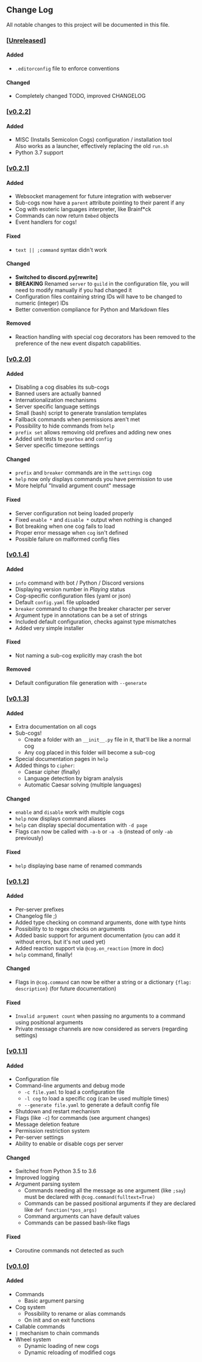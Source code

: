 ## Change Log

All notable changes to this project will be documented in this file.

### [[Unreleased][latest]]

#### Added

+ `.editorconfig` file to enforce conventions

#### Changed

* Completely changed TODO, improved CHANGELOG

### [[v0.2.2]]

#### Added

+ MISC (Installs Semicolon Cogs) configuration / installation tool  
  Also works as a launcher, effectively replacing the old `run.sh`
+ Python 3.7 support

### [[v0.2.1]]

#### Added

+ Websocket management for future integration with webserver
+ Sub-cogs now have a `parent` attribute pointing to their parent if any
+ Cog with esoteric languages interpreter, like Brainf\*ck
+ Commands can now return `Embed` objects
+ Event handlers for cogs!

#### Fixed

* `text || ;command` syntax didn't work

#### Changed

* **Switched to discord.py\[rewrite\]**
* **BREAKING** Renamed `server` to `guild` in the configuration file,
  you will need to modify manually if you had changed it
* Configuration files containing string IDs will have to be changed
  to numeric (integer) IDs
* Better convention compliance for Python and Markdown files

#### Removed

- Reaction handling with special cog decorators has been removed to the
  preference of the new event dispatch capabilities.

### [[v0.2.0]]

#### Added

+ Disabling a cog disables its sub-cogs
+ Banned users are actually banned
+ Internationalization mechanisms
+ Server specific language settings
+ Small (bash) script to generate translation templates
+ Fallback commands when permissions aren't met
+ Possibility to hide commands from `help`
+ `prefix set` allows removing old prefixes and adding new ones
+ Added unit tests to `gearbox` and `config`
+ Server specific timezone settings

#### Changed

* `prefix` and `breaker` commands are in the `settings` cog
* `help` now only displays commands you have permission to use
* More helpful "Invalid argument count" message

#### Fixed

* Server configuration not being loaded properly
* Fixed `enable *` and `disable *` output when nothing is changed
* Bot breaking when one cog fails to load
* Proper error message when `cog` isn't defined
* Possible failure on malformed config files

### [[v0.1.4]]

#### Added

+ `info` command with bot / Python / Discord versions
+ Displaying version number in *Playing* status
+ Cog-specific configuration files (yaml or json)
+ Default `config.yaml` file uploaded
+ `breaker` command to change the breaker character per server
+ Argument type in annotations can be a set of strings
+ Included default configuration, checks against type mismatches
+ Added very simple installer

#### Fixed

* Not naming a sub-cog explicitly may crash the bot

#### Removed

- Default configuration file generation with `--generate`

### [[v0.1.3]]

#### Added

+ Extra documentation on all cogs
+ Sub-cogs!
  + Create a folder with an `__init__.py` file in it, that'll be like a normal cog
  + Any cog placed in this folder will become a sub-cog
+ Special documentation pages in `help`
+ Added things to `cipher`:
  + Caesar cipher (finally)
  + Language detection by bigram analysis
  + Automatic Caesar solving (multiple languages)

#### Changed

* `enable` and `disable` work with multiple cogs
* `help` now displays command aliases
* `help` can display special documentation with `-d page`
* Flags can now be called with `-a-b` or `-a -b` (instead of only `-ab` previously)

#### Fixed

* `help` displaying base name of renamed commands

### [[v0.1.2]]

#### Added

+ Per-server prefixes
+ Changelog file ;)
+ Added type checking on command arguments, done with type hints
+ Possibility to to regex checks on arguments
+ Added basic support for argument documentation (you can add it without errors,
  but it's not used yet)
+ Added reaction support via `@cog.on_reaction` (more in doc)
+ `help` command, finally!

#### Changed

* Flags in `@cog.command` can now be either a string or a dictionary
  `{flag: description}` (for future documentation)

#### Fixed

* `Invalid argument count` when passing no arguments to a command using
  positional arguments
* Private message channels are now considered as servers (regarding settings)

### [[v0.1.1]]

#### Added

+ Configuration file
+ Command-line arguments and debug mode
  + `-c file.yaml` to load a configuration file
  + `-l cog` to load a specific cog (can be used multiple times)
  + `--generate file.yaml` to generate a default config file
+ Shutdown and restart mechanism
+ Flags (like `-c`) for commands (see argument changes)
+ Message deletion feature
+ Permission restriction system
+ Per-server settings
+ Ability to enable or disable cogs per server

#### Changed

* Switched from Python 3.5 to 3.6
* Improved logging
* Argument parsing system
  * Commands needing all the message as one argument (like `;say`) must be
    declared with `@cog.command(fulltext=True)`
  * Commands can be passed positional arguments if they are declared like
    `def function(*pos_args)`
  * Command arguments can have default values
  * Commands can be passed bash-like flags

#### Fixed

* Coroutine commands not detected as such

### [[v0.1.0]]

#### Added

+ Commands
  + Basic argument parsing
+ Cog system
  + Possibility to rename or alias commands
  + On init and on exit functions
+ Callable commands
+ `|` mechanism to chain commands
+ Wheel system
  + Dynamic loading of new cogs
  + Dynamic reloading of modified cogs

[v0.1.0]: https://github.com/Zeroji/semicolon/releases/tag/v0.1.0
[v0.1.1]: https://github.com/Zeroji/semicolon/releases/tag/v0.1.1
[v0.1.2]: https://github.com/Zeroji/semicolon/releases/tag/v0.1.2
[v0.1.3]: https://github.com/Zeroji/semicolon/releases/tag/v0.1.3
[v0.1.4]: https://github.com/Zeroji/semicolon/releases/tag/v0.1.4
[v0.2.0]: https://github.com/Zeroji/semicolon/releases/tag/v0.2.0
[v0.2.1]: https://github.com/Zeroji/semicolon/releases/tag/v0.2.1
[v0.2.2]: https://github.com/Zeroji/semicolon/releases/tag/v0.2.2
[latest]: https://github.com/Zeroji/semicolon/releases/latest
